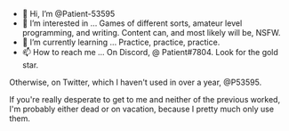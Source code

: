 - 👋 Hi, I’m @Patient-53595
- 👀 I’m interested in ... Games of different sorts, amateur level programming, and writing. Content can, and most likely will be, NSFW.
- 🌱 I’m currently learning ... Practice, practice, practice.
- 📫 How to reach me ... On Discord, @ Patient#7804. Look for the gold star. 

Otherwise, on Twitter, which I haven't used in over a year, @P53595.

If you're really desperate to get to me and neither of the previous worked, I'm probably either dead or on vacation, because I pretty much only use them.

<!---
Patient-53595/Patient-53595 is a ✨ special ✨ repository because its `README.md` (this file) appears on your GitHub profile.
You can click the Preview link to take a look at your changes.
--->
